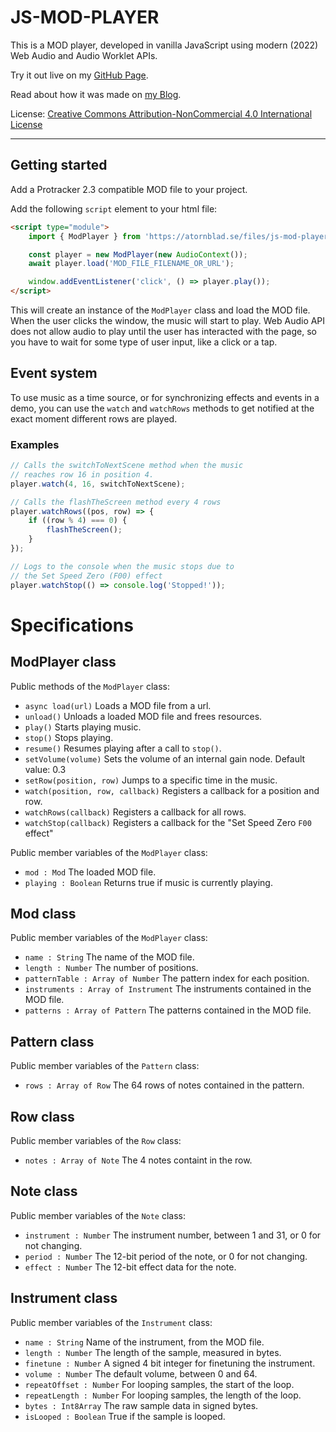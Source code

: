 # JS-MOD-PLAYER

This is a MOD player, developed in vanilla JavaScript using modern (2022) Web Audio and Audio Worklet APIs.

Try it out live on my [GitHub Page](https://atornblad.github.io/js-mod-player).

Read about how it was made on [my Blog](https://atornblad.se/js-mod-player).

License: [Creative Commons Attribution-NonCommercial 4.0 International License](http://creativecommons.org/licenses/by-nc/4.0/)

---
## Getting started
Add a Protracker 2.3 compatible MOD file to your project.

Add the following `script` element to your html file:

```html
<script type="module">
    import { ModPlayer } from 'https://atornblad.se/files/js-mod-player/player.js';

    const player = new ModPlayer(new AudioContext());
    await player.load('MOD_FILE_FILENAME_OR_URL');

    window.addEventListener('click', () => player.play());
</script>
```

This will create an instance of the `ModPlayer` class and load the MOD file. When the user clicks the window, the music will start to play. Web Audio API does not allow audio to play until the user has interacted with the page, so you have to wait for some type of user input, like a click or a tap.

## Event system

To use music as a time source, or for synchronizing effects and events in a demo, you can use the `watch`
and `watchRows` methods to get notified at the exact moment different rows are played.

### Examples

```javascript
// Calls the switchToNextScene method when the music
// reaches row 16 in position 4.
player.watch(4, 16, switchToNextScene);

// Calls the flashTheScreen method every 4 rows
player.watchRows((pos, row) => {
    if ((row % 4) === 0) {
        flashTheScreen();
    }
});

// Logs to the console when the music stops due to
// the Set Speed Zero (F00) effect
player.watchStop(() => console.log('Stopped!'));
```

# Specifications

## ModPlayer class

Public methods of the `ModPlayer` class:

 - `async load(url)` Loads a MOD file from a url.
 - `unload()` Unloads a loaded MOD file and frees resources.
 - `play()` Starts playing music.
 - `stop()` Stops playing.
 - `resume()` Resumes playing after a call to `stop()`.
 - `setVolume(volume)` Sets the volume of an internal gain node. Default value: 0.3
 - `setRow(position, row)` Jumps to a specific time in the music.
 - `watch(position, row, callback)` Registers a callback for a position and row.
 - `watchRows(callback)` Registers a callback for all rows.
 - `watchStop(callback)` Registers a callback for the "Set Speed Zero `F00` effect"

Public member variables of the `ModPlayer` class:

 - `mod : Mod` The loaded MOD file.
 - `playing : Boolean` Returns true if music is currently playing.

## Mod class

Public member variables of the `ModPlayer` class:

 - `name : String` The name of the MOD file.
 - `length : Number` The number of positions.
 - `patternTable : Array of Number` The pattern index for each position.
 - `instruments : Array of Instrument` The instruments contained in the MOD file.
 - `patterns : Array of Pattern` The patterns contained in the MOD file.


## Pattern class

Public member variables of the `Pattern` class:

 - `rows : Array of Row` The 64 rows of notes contained in the pattern.

## Row class

Public member variables of the `Row` class:

 - `notes : Array of Note` The 4 notes containt in the row.

## Note class

Public member variables of the `Note` class:

 - `instrument : Number` The instrument number, between 1 and 31, or 0 for not changing.
 - `period : Number` The 12-bit period of the note, or 0 for not changing.
 - `effect : Number` The 12-bit effect data for the note.

## Instrument class

Public member variables of the `Instrument` class:

 - `name : String` Name of the instrument, from the MOD file.
 - `length : Number` The length of the sample, measured in bytes.
 - `finetune : Number` A signed 4 bit integer for finetuning the instrument.
 - `volume : Number` The default volume, between 0 and 64.
 - `repeatOffset : Number` For looping samples, the start of the loop.
 - `repeatLength : Number` For looping samples, the length of the loop.
 - `bytes : Int8Array` The raw sample data in signed bytes.
 - `isLooped : Boolean` True if the sample is looped.

